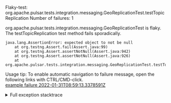         
Flaky-test: org.apache.pulsar.tests.integration.messaging.GeoReplicationTest.testTopicReplication
Number of failures: 1

org.apache.pulsar.tests.integration.messaging.GeoReplicationTest is flaky. The testTopicReplication test method fails sporadically.

```
java.lang.AssertionError: expected object to not be null
	at org.testng.Assert.fail(Assert.java:99)
	at org.testng.Assert.assertNotNull(Assert.java:942)
	at org.testng.Assert.assertNotNull(Assert.java:926)
	at org.apache.pulsar.tests.integration.messaging.GeoReplicationTest.testTopicReplication(GeoReplicationTest.java:108)
```

Usage tip: To enable automatic navigation to failure message, open the following links with CTRL/CMD-click.  
[example failure 2022-01-31T08:59:13.3378591Z](https://github.com/apache/pulsar/runs/5002911834?check_suite_focus=true?check_suite_focus=true#step:13:11020)  


<details>
<summary>Full exception stacktrace</summary>
<code><pre>
java.lang.AssertionError: expected object to not be null
	at org.testng.Assert.fail(Assert.java:99)
	at org.testng.Assert.assertNotNull(Assert.java:942)
	at org.testng.Assert.assertNotNull(Assert.java:926)
	at org.apache.pulsar.tests.integration.messaging.GeoReplicationTest.testTopicReplication(GeoReplicationTest.java:108)
	at java.base/jdk.internal.reflect.NativeMethodAccessorImpl.invoke0(Native Method)
	at java.base/jdk.internal.reflect.NativeMethodAccessorImpl.invoke(NativeMethodAccessorImpl.java:62)
	at java.base/jdk.internal.reflect.DelegatingMethodAccessorImpl.invoke(DelegatingMethodAccessorImpl.java:43)
	at java.base/java.lang.reflect.Method.invoke(Method.java:566)
	at org.testng.internal.MethodInvocationHelper.invokeMethod(MethodInvocationHelper.java:132)
	at org.testng.internal.InvokeMethodRunnable.runOne(InvokeMethodRunnable.java:45)
	at org.testng.internal.InvokeMethodRunnable.call(InvokeMethodRunnable.java:73)
	at org.testng.internal.InvokeMethodRunnable.call(InvokeMethodRunnable.java:11)
	at java.base/java.util.concurrent.FutureTask.run(FutureTask.java:264)
	at java.base/java.util.concurrent.ThreadPoolExecutor.runWorker(ThreadPoolExecutor.java:1128)
	at java.base/java.util.concurrent.ThreadPoolExecutor$Worker.run(ThreadPoolExecutor.java:628)
	at java.base/java.lang.Thread.run(Thread.java:829)

</pre></code>
</details>

